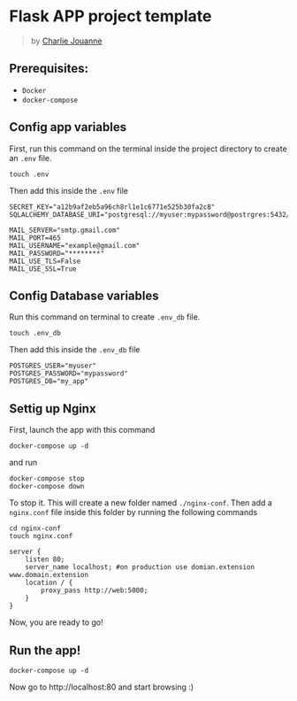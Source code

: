 # Flask APP project template

> by [Charlie Jouanne](https://github.com/cjjouanne)

## Prerequisites:

* `Docker`
* `docker-compose`

## Config app variables

First, run this command on the terminal inside the project directory to create an `.env` file.
```
touch .env
```
Then add this inside the `.env` file
```
SECRET_KEY="a12b9af2eb5a96ch8rl1e1c6771e525b30fa2c8"
SQLALCHEMY_DATABASE_URI="postgresql://myuser:mypassword@postrgres:5432/my_app"

MAIL_SERVER="smtp.gmail.com"
MAIL_PORT=465
MAIL_USERNAME="example@gmail.com"
MAIL_PASSWORD="********"
MAIL_USE_TLS=False
MAIL_USE_SSL=True
```
## Config Database variables

Run this command on terminal to create `.env_db` file.
```
touch .env_db
```
Then add this inside the `.env_db` file
```
POSTGRES_USER="myuser"
POSTGRES_PASSWORD="mypassword"
POSTGRES_DB="my_app"
```
## Settig up Nginx

First, launch the app with this command
```
docker-compose up -d
```
and run
```
docker-compose stop
docker-compose down
```
To stop it. This will create a new folder named `./nginx-conf`. Then add a
`nginx.conf` file inside this folder by running the following commands

```
cd nginx-conf
touch nginx.conf
```
```
server {
	listen 80;
	server_name localhost; #on production use domian.extension www.domain.extension
	location / {
		proxy_pass http://web:5000;
	}
}
```
Now, you are ready to go!

## Run the app!
```
docker-compose up -d
```
Now go to http://localhost:80 and start browsing :)
